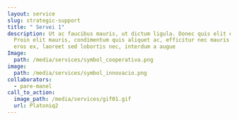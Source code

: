 ```yaml
---
layout: service
slug: strategic-support
title: " Servei 1"
description: Ut ac faucibus mauris, ut dictum ligula. Donec quis elit elit.
  Proin elit mauris, condimentum quis aliquet ac, efficitur nec mauris. Quisque
  eros ex, laoreet sed lobortis nec, interdum a augue
Image:
  path: /media/services/symbol_cooperativa.png
image:
  path: /media/services/symbol_innovacio.png
collaborators:
  - pare-manel
call_to_action:
  image_path: /media/services/gif01.gif
  url: Platoniq2
---
```

